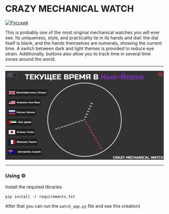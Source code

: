 # CRAZY MECHANICAL WATCH

[![Русский](https://img.shields.io/badge/Перевод-Русский-success?style=for-the-badge&color=991b1b)](README.md)

This is probably one of the most original mechanical watches you will ever see. Its uniqueness, style, and practicality lie in its hands and dial: the dial itself is blank, and the hands themselves are numerals, showing the current time. A switch between dark and light themes is provided to reduce eye strain. Additionally, buttons also allow you to track time in several time zones around the world.

---

![screenshot](other/screenshot2.png)

---

### Using ⚙️
Install the required libraries   
```
pip install -r requirements.txt
```

After that you can run the `watch_app.py` file and see this creation)
